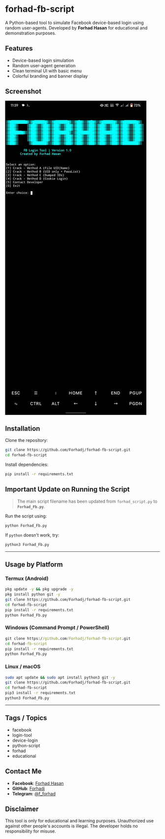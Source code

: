 # forhad-fb-script

A Python-based tool to simulate Facebook device-based login using random user-agents. Developed by **Forhad Hasan** for educational and demonstration purposes.

## Features

* Device-based login simulation  
* Random user-agent generation  
* Clean terminal UI with basic menu  
* Colorful branding and banner display  

## Screenshot

![forhad-fb-script screenshot](https://github.com/Forhadj/forhad-fb-script/raw/main/IMG_20250707_113954.jpg)

## Installation

Clone the repository:

```bash
git clone https://github.com/Forhadj/forhad-fb-script.git
cd forhad-fb-script
```

Install dependencies:

```bash
pip install -r requirements.txt
```

## Important Update on Running the Script

> The main script filename has been updated from `forhad_script.py` to **`Forhad_Fb.py`**.

Run the script using:

```bash
python Forhad_Fb.py
```

If `python` doesn't work, try:

```bash
python3 Forhad_Fb.py
```

---

## Usage by Platform

### Termux (Android)

```bash
pkg update -y && pkg upgrade -y
pkg install python git -y
git clone https://github.com/Forhadj/forhad-fb-script.git
cd forhad-fb-script
pip install -r requirements.txt
python Forhad_Fb.py
```

### Windows (Command Prompt / PowerShell)

```cmd
git clone https://github.com/Forhadj/forhad-fb-script.git
cd forhad-fb-script
pip install -r requirements.txt
python Forhad_Fb.py
```

### Linux / macOS

```bash
sudo apt update && sudo apt install python3 git -y
git clone https://github.com/Forhadj/forhad-fb-script.git
cd forhad-fb-script
pip3 install -r requirements.txt
python3 Forhad_Fb.py
```

---

## Tags / Topics

* facebook  
* login-tool  
* device-login  
* python-script  
* forhad  
* educational  

## Contact Me

* **Facebook**: [Forhad Hasan](https://www.facebook.com/forhadhasan995)  
* **GitHub**: [Forhadj](https://github.com/Forhadj)  
* **Telegram**: [@f_forhad](https://t.me/f_forhad)  

## Disclaimer

This tool is only for educational and learning purposes. Unauthorized use against other people's accounts is illegal. The developer holds no responsibility for misuse.
